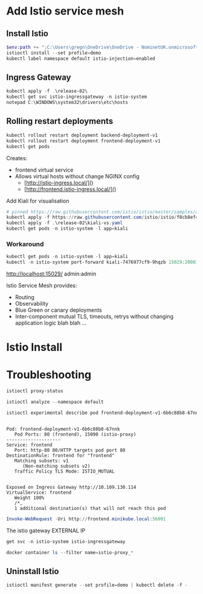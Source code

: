 # Add Istio service mesh
## Install Istio
```powershell
$env:path += ";C:\Users\gregn\OneDrive\OneDrive - NominetUK.onmicrosoft.com\Bin\istioctl-1.7.4-win"
istioctl install --set profile=demo
kubectl label namespace default istio-injection=enabled

```

## Ingress Gateway
```powershell
kubectl apply -f .\release-02\
kubectl get svc istio-ingressgateway -n istio-system
notepad C:\WINDOWS\system32\drivers\etc\hosts

```

## Rolling restart deployments
```powershell
kubectl rollout restart deployment backend-deployment-v1
kubectl rollout restart deployment frontend-deployment-v1
kubectl get pods

```

Creates:
 * frontend virtual service
 * Allows virtual hosts without change NGINX config
    - [http://istio-ingress.local/]()
    - [http://frontend.istio-ingress.local/]() 

Add Kiali for visualisation
```powershell
# pinned https://raw.githubusercontent.com/istio/istio/master/samples/addons/kiali.yaml
kubectl apply -f https://raw.githubusercontent.com/istio/istio/f8cb8ef4eca1ae3d9a9e81e55dfff1894774c5eb/samples/addons/kiali.yaml  # Run twice ???
kubectl apply -f .\release-02\kiali-vs.yaml
kubectl get pods -n istio-system -l app=kiali

```

### Workaround
```powershell
kubectl get pods -n istio-system -l app=kiali
kubectl -n istio-system port-forward kiali-7476977cf9-9hqzb 15029:20001

```

[http://localhost:15029/]()
admin:admin


Istio Service Mesh provides:
 * Routing
 * Observability
 * Blue Green or canary deployments
 * Inter-component mutual TLS, timeouts, retrys 
without changing application logic blah blah ... 




# Istio Install

# Troubleshooting

```powershell
istioctl proxy-status

istioctl analyze --namespace default

```

```powershell
istioctl experimental describe pod frontend-deployment-v1-6b6c88b8-67nnk
```
```console

Pod: frontend-deployment-v1-6b6c88b8-67nnk
   Pod Ports: 80 (frontend), 15090 (istio-proxy)
--------------------
Service: frontend
   Port: http-80 80/HTTP targets pod port 80
DestinationRule: frontend for "frontend"
   Matching subsets: v1
      (Non-matching subsets v2)
   Traffic Policy TLS Mode: ISTIO_MUTUAL


Exposed on Ingress Gateway http://10.109.130.114
VirtualService: frontend
   Weight 100%
   /*,
   1 additional destination(s) that will not reach this pod
```


```powershell
Invoke-WebRequest -Uri http://frontend.minikube.local:56001
```

The istio gateway EXTERNAL IP
```powershell
get svc -n istio-system istio-ingressgateway
```

```powershell
docker container ls --filter name=istio-proxy_*
```


## Uninstall Istio
```powershell
istioctl manifest generate --set profile=demo | kubectl delete -f -

```

